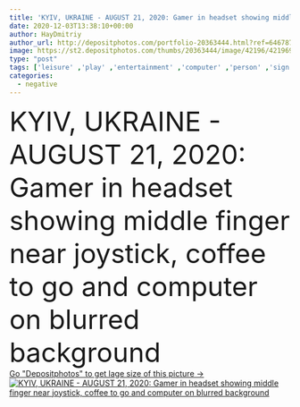 ```yaml
---
title: 'KYIV, UKRAINE - AUGUST 21, 2020: Gamer in headset showing middle finger near joystick, coffee to go and computer on blurred background '
date: 2020-12-03T13:38:10+00:00
author: HayDmitriy
author_url: http://depositphotos.com/portfolio-20363444.html?ref=64678756
image: https://st2.depositphotos.com/thumbs/20363444/image/42196/421969680/api_thumb_450.jpg?forcejpeg=true
type: "post"
tags: ['leisure' ,'play' ,'entertainment' ,'computer' ,'person' ,'sign' ,'one' ,'man' ,'technology' ,'drink' ,'symbol' ,'blur' ,'home' ,'beverage' ,'electronic' ,'internet' ,'microphone' ,'indoors' ,'player' ,'negative' ,'online' ,'headset' ,'disposable' ,'joystick' ,'takeaway' ,'gesture' ,'use' ,'devices' ,'smartphone' ,'gaming' ,'provocative' ,'Gamepad' ,'provocation' ,'gamer' ,'abusive' ,'copy space' ,'computer monitor' ,'Mobile Phone' ,'young adult' ,'middle finger' ,'Computer Keyboard' ,'Video Game' ,'blank screen' ,'coffee to go' ,'eSports' ,'illustrative editorial' ,'cyber sport' ]
categories: 
  - negative
---
```

<div aling="center">
            <font size="60"> KYIV, UKRAINE - AUGUST 21, 2020: Gamer in headset showing middle finger near joystick, coffee to go and computer on blurred background</font>   
</div>
<div>
    <a href='https://depositphotos.com/421969680/stock-photo-kyiv-ukraine-august-2020-gamer.html?ref=64678756' target=_blank > Go "Depositphotos" to get lage size of this picture ->
        <img href='https://depositphotos.com/421969680/stock-photo-kyiv-ukraine-august-2020-gamer.html?ref=64678756' src='https://st2.depositphotos.com/20363444/42196/i/950/depositphotos_421969680-stock-photo-kyiv-ukraine-august-2020-gamer.jpg?forcejpeg=true' alt='KYIV, UKRAINE - AUGUST 21, 2020: Gamer in headset showing middle finger near joystick, coffee to go and computer on blurred background' >
    </a>
</div>
